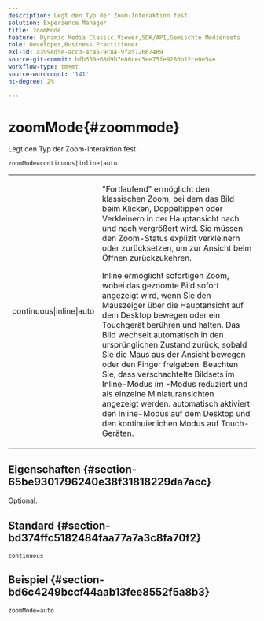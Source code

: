 ```yaml
---
description: Legt den Typ der Zoom-Interaktion fest.
solution: Experience Manager
title: zoomMode
feature: Dynamic Media Classic,Viewer,SDK/API,Gemischte Mediensets
role: Developer,Business Practitioner
exl-id: a399ed5e-acc3-4c45-9c84-9fa572667489
source-git-commit: bfb350e68d9b7e86cec5ee75fe9280b12ce0e54e
workflow-type: tm+mt
source-wordcount: '141'
ht-degree: 2%

---
```


# zoomMode{#zoommode}

Legt den Typ der Zoom-Interaktion fest.

`zoomMode=continuous|inline|auto`

<table id="table_E314540D347D47699C04EB80D20C0721"> 
 <tbody> 
  <tr> 
   <td colname="col1"> <p> <span class="codeph"> continuous|inline|auto  </span> </p> </td> 
   <td colname="col2"> <p> <span class="codeph"> "Fortlaufend" </span> ermöglicht den klassischen Zoom, bei dem das Bild beim Klicken, Doppeltippen oder Verkleinern in der Hauptansicht nach und nach vergrößert wird. Sie müssen den Zoom-Status explizit verkleinern oder zurücksetzen, um zur Ansicht beim Öffnen zurückzukehren. </p> <p> <span class="codeph"> Inline  </span> ermöglicht sofortigen Zoom, wobei das gezoomte Bild sofort angezeigt wird, wenn Sie den Mauszeiger über die Hauptansicht auf dem Desktop bewegen oder ein Touchgerät berühren und halten. Das Bild wechselt automatisch in den ursprünglichen Zustand zurück, sobald Sie die Maus aus der Ansicht bewegen oder den Finger freigeben. Beachten Sie, dass verschachtelte Bildsets im Inline-Modus </span> im <span class="codeph">-Modus reduziert und als einzelne Miniaturansichten angezeigt werden. <span class="codeph"> automatisch  </span> aktiviert den Inline-Modus auf dem Desktop und den kontinuierlichen Modus auf Touch-Geräten. </span></p> </td> 
  </tr> 
 </tbody> 
</table>

## Eigenschaften {#section-65be9301796240e38f31818229da7acc}

Optional.

## Standard {#section-bd374ffc5182484faa77a7a3c8fa70f2}

`continuous`

## Beispiel {#section-bd6c4249bccf44aab13fee8552f5a8b3}

`zoomMode=auto`
